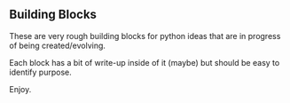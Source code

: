 ## Building Blocks

These are very rough building blocks for python ideas that are in progress of being created/evolving.




Each block has a bit of write-up inside of it (maybe) but should be easy to identify purpose.



Enjoy.

